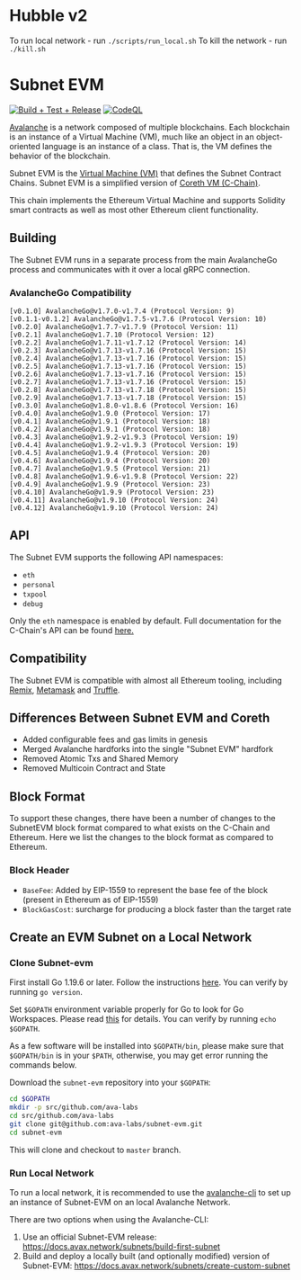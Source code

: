 # Hubble v2

To run local network - run `./scripts/run_local.sh`
To kill the network - run `./kill.sh`



# Subnet EVM

[![Build + Test + Release](https://github.com/ava-labs/subnet-evm/actions/workflows/lint-tests-release.yml/badge.svg)](https://github.com/ava-labs/subnet-evm/actions/workflows/lint-tests-release.yml)
[![CodeQL](https://github.com/ava-labs/subnet-evm/actions/workflows/codeql-analysis.yml/badge.svg)](https://github.com/ava-labs/subnet-evm/actions/workflows/codeql-analysis.yml)

[Avalanche](https://docs.avax.network/overview/getting-started/avalanche-platform) is a network composed of multiple blockchains.
Each blockchain is an instance of a Virtual Machine (VM), much like an object in an object-oriented language is an instance of a class.
That is, the VM defines the behavior of the blockchain.

Subnet EVM is the [Virtual Machine (VM)](https://docs.avax.network/overview/getting-started/avalanche-platform/#virtual-machines) that defines the Subnet Contract Chains. Subnet EVM is a simplified version of [Coreth VM (C-Chain)](https://github.com/ava-labs/coreth).

This chain implements the Ethereum Virtual Machine and supports Solidity smart contracts as well as most other Ethereum client functionality.

## Building

The Subnet EVM runs in a separate process from the main AvalancheGo process and communicates with it over a local gRPC connection.

### AvalancheGo Compatibility

```text
[v0.1.0] AvalancheGo@v1.7.0-v1.7.4 (Protocol Version: 9)
[v0.1.1-v0.1.2] AvalancheGo@v1.7.5-v1.7.6 (Protocol Version: 10)
[v0.2.0] AvalancheGo@v1.7.7-v1.7.9 (Protocol Version: 11)
[v0.2.1] AvalancheGo@v1.7.10 (Protocol Version: 12)
[v0.2.2] AvalancheGo@v1.7.11-v1.7.12 (Protocol Version: 14)
[v0.2.3] AvalancheGo@v1.7.13-v1.7.16 (Protocol Version: 15)
[v0.2.4] AvalancheGo@v1.7.13-v1.7.16 (Protocol Version: 15)
[v0.2.5] AvalancheGo@v1.7.13-v1.7.16 (Protocol Version: 15)
[v0.2.6] AvalancheGo@v1.7.13-v1.7.16 (Protocol Version: 15)
[v0.2.7] AvalancheGo@v1.7.13-v1.7.16 (Protocol Version: 15)
[v0.2.8] AvalancheGo@v1.7.13-v1.7.18 (Protocol Version: 15)
[v0.2.9] AvalancheGo@v1.7.13-v1.7.18 (Protocol Version: 15)
[v0.3.0] AvalancheGo@v1.8.0-v1.8.6 (Protocol Version: 16)
[v0.4.0] AvalancheGo@v1.9.0 (Protocol Version: 17)
[v0.4.1] AvalancheGo@v1.9.1 (Protocol Version: 18)
[v0.4.2] AvalancheGo@v1.9.1 (Protocol Version: 18)
[v0.4.3] AvalancheGo@v1.9.2-v1.9.3 (Protocol Version: 19)
[v0.4.4] AvalancheGo@v1.9.2-v1.9.3 (Protocol Version: 19)
[v0.4.5] AvalancheGo@v1.9.4 (Protocol Version: 20)
[v0.4.6] AvalancheGo@v1.9.4 (Protocol Version: 20)
[v0.4.7] AvalancheGo@v1.9.5 (Protocol Version: 21)
[v0.4.8] AvalancheGo@v1.9.6-v1.9.8 (Protocol Version: 22)
[v0.4.9] AvalancheGo@v1.9.9 (Protocol Version: 23)
[v0.4.10] AvalancheGo@v1.9.9 (Protocol Version: 23)
[v0.4.11] AvalancheGo@v1.9.10 (Protocol Version: 24)
[v0.4.12] AvalancheGo@v1.9.10 (Protocol Version: 24)
```

## API

The Subnet EVM supports the following API namespaces:

- `eth`
- `personal`
- `txpool`
- `debug`

Only the `eth` namespace is enabled by default.
Full documentation for the C-Chain's API can be found [here.](https://docs.avax.network/apis/avalanchego/apis/c-chain)

## Compatibility

The Subnet EVM is compatible with almost all Ethereum tooling, including [Remix](https://docs.avax.network/dapps/smart-contracts/deploy-a-smart-contract-on-avalanche-using-remix-and-metamask/), [Metamask](https://docs.avax.network/dapps/smart-contracts/deploy-a-smart-contract-on-avalanche-using-remix-and-metamask/) and [Truffle](https://docs.avax.network/dapps/smart-contracts/using-truffle-with-the-avalanche-c-chain/).

## Differences Between Subnet EVM and Coreth

- Added configurable fees and gas limits in genesis
- Merged Avalanche hardforks into the single "Subnet EVM" hardfork
- Removed Atomic Txs and Shared Memory
- Removed Multicoin Contract and State

## Block Format

To support these changes, there have been a number of changes to the SubnetEVM block format compared to what exists on the C-Chain and Ethereum. Here we list the changes to the block format as compared to Ethereum.

### Block Header

- `BaseFee`: Added by EIP-1559 to represent the base fee of the block (present in Ethereum as of EIP-1559)
- `BlockGasCost`: surcharge for producing a block faster than the target rate

## Create an EVM Subnet on a Local Network

### Clone Subnet-evm

First install Go 1.19.6 or later. Follow the instructions [here](https://golang.org/doc/install). You can verify by running `go version`.

Set `$GOPATH` environment variable properly for Go to look for Go Workspaces. Please read [this](https://go.dev/doc/gopath_code) for details. You can verify by running `echo $GOPATH`.

As a few software will be installed into `$GOPATH/bin`, please make sure that `$GOPATH/bin` is in your `$PATH`, otherwise, you may get error running the commands below.

Download the `subnet-evm` repository into your `$GOPATH`:

```sh
cd $GOPATH
mkdir -p src/github.com/ava-labs
cd src/github.com/ava-labs
git clone git@github.com:ava-labs/subnet-evm.git
cd subnet-evm
```

This will clone and checkout to `master` branch.

### Run Local Network

To run a local network, it is recommended to use the [avalanche-cli](https://github.com/ava-labs/avalanche-cli#avalanche-cli) to set up an instance of Subnet-EVM on an local Avalanche Network.

There are two options when using the Avalanche-CLI:

1. Use an official Subnet-EVM release: https://docs.avax.network/subnets/build-first-subnet
2. Build and deploy a locally built (and optionally modified) version of Subnet-EVM: https://docs.avax.network/subnets/create-custom-subnet
